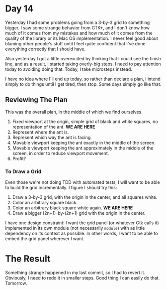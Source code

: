 # Day 14

Yesterday I had some problems going from a 3-by-3 grid to something bigger. I saw some strange behavior from GTK+, and I don't know how much of it comes from my mistakes and how much of it comes from the quality of the library or its Mac OS implementation. I never feel good about blaming other people's stuff until I feel quite confident that I've done everything correctly that I should have.

Also yesterday I got a little overexcited by thinking that I could see the finish line, and as a result, I started taking overly-big steps. I need to pay attention today to avoiding doing that. Today, I take microsteps instead.

I have no idea where I'll end up today, so rather than declare a plan, I intend simply to do things until I get tired, then stop. Some days simply go like that.

## Reviewing The Plan

This was the overall plan, in the middle of which we find ourselves.

1. Fixed viewport at the origin, simple grid of black and white squares, no representation of the ant. **WE ARE HERE**
1. Represent where the ant is.
1. Represent which way the ant is facing.
1. Movable viewport keeping the ant exactly in the middle of the screen.
1. Movable viewport keeping the ant approximately in the middle of the screen, in order to reduce viewport movement.
1. Profit?

### To Draw a Grid

Even those we're not doing TDD with automated tests, I will want to be able to build the grid incrementally. I figure I should try this:

1. Draw a 3-by-3 grid, with the origin in the center, and all squares white.
1. Color an arbitrary square black.
1. Color an arbitrary black square white again. **WE ARE HERE**
1. Draw a bigger (2n+1)-by-(2n+1) grid with the origin in the center.

I have one design constraint: I want the grid panel (or whatever Gtk calls it) implemented in its own module (not necessarily `module`) with as little dependency on its context as possible. In other words, I want to be able to embed the grid panel wherever I want.

# The Result

Something strange happened in my last commit, so I had to revert it. Obviously, I need to redo it in smaller steps. Good thing I can easily do that. Tomorrow.

